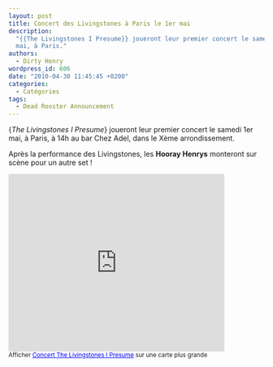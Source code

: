 ```yaml
---
layout: post
title: Concert des Livingstones à Paris le 1er mai
description:
  "{{The Livingstones I Presume}} joueront leur premier concert le samedi 1er
  mai, à Paris."
authors:
  - Dirty Henry
wordpress_id: 606
date: "2010-04-30 11:45:45 +0200"
categories:
  - Catégories
tags:
  - Dead Rooster Announcement
---
```


{_The Livingstones I Presume_} joueront leur premier concert le samedi 1er mai,
à Paris, à 14h au bar Chez Adel, dans le Xème arrondissement.

Après la performance des Livingstones, les **Hooray Henrys** monteront sur scène
pour un autre set !

<iframe width="425" height="350" frameborder="0" scrolling="no" marginheight="0" marginwidth="0" src="http://maps.google.fr/maps/ms?ie=UTF8&hl=fr&msa=0&msid=106591562569100949469.0004856fe1b49ad2abd91&ll=48.873663,2.365108&spn=0,0&output=embed"></iframe><br /><small>Afficher <a href="http://maps.google.fr/maps/ms?ie=UTF8&hl=fr&msa=0&msid=106591562569100949469.0004856fe1b49ad2abd91&ll=48.873663,2.365108&spn=0,0&source=embed" style="color:#0000FF;text-align:left">Concert The Livingstones I Presume</a> sur une carte plus grande</small>
